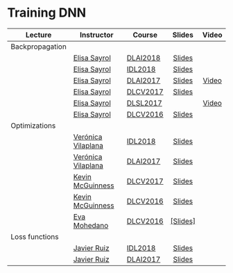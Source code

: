 [XG-web]: https://imatge.upc.edu/web/people/xavier-giro
[KM-web]: http://www.eeng.dcu.ie/~mcguinne/
[AS-web]: https://imatge.upc.edu/web/people/amaia-salvador
[EM-web]: https://www.insight-centre.org/users/eva-mohedano
[LL-web]: https://dvl.in.tum.de/team/lealtaixe/
[ES-web]: https://imatge.upc.edu/web/people/elisa-sayrol
[VV-web]: https://imatge.upc.edu/web/people/veronica-vilaplana
[JR-web]: https://imatge.upc.edu/web/people/javier-ruiz-hidalgo
[RM-web]: https://imatge.upc.edu/web/people/josep-ramon-morros
[MC-web]: http://www.costa-jussa.com/
[SP-web]: https://scholar.google.com/citations?user=7cVOyh0AAAAJ&hl=en
[AB-web]: https://scholar.google.es/citations?user=C5AUXO4AAAAJ&hl=en
[MB-web]: https://imatge.upc.edu/web/people/miriam-bellver

[JS-web]: https://scholar.google.com/citations?user=sZLj96sAAAAJ&hl=en
[JW-web]: https://scholar.google.com/citations?user=Gsw2iUEAAAAJ&hl=en

[IDL2018]: https://telecombcn-dl.github.io/2018-idl/
[IDL2019]: https://telecombcn-dl.github.io/2019-idl/

[DLCV2016]: http://imatge-upc.github.io/telecombcn-2016-dlcv/
[DLCV2017]: https://telecombcn-dl.github.io/2017-dlcv/
[DLCV2018]: https://telecombcn-dl.github.io/2018-dlcv/
[DLCV2019]: https://telecombcn-dl.github.io/2019-dlcv/

[DLV2018]: https://mcv-m6-video.github.io/deepvideo-2018/

[DLSL2017]: https://telecombcn-dl.github.io/2017-dlsl/
[DLSL2018]: https://telecombcn-dl.github.io/2018-dlsl/

[DLMM2017]: https://telecombcn-dl.github.io/dlmm-2017-dcu/
[DLMM2018]: https://telecombcn-dl.github.io/2018-dlmm/

[DLAI2017]: https://telecombcn-dl.github.io/2017-dlai/
[DLAI2018]: https://telecombcn-dl.github.io/2018-dlai/

[MCV]: http://pagines.uab.cat/mcv/

# Training DNN

| Lecture          | Instructor                 | Course                 | Slides                    | Video             |
| -------------- |  --------------------------- | ---------------------- | :-----------------------: | :---------------: |
| Backpropagation     | | | | |
|    | [Elisa Sayrol][ES-web] | [DLAI2018] | [Slides][dlai2018-d02l2-slides] |       | 
|    | [Elisa Sayrol][ES-web] | [IDL2018]  | [Slides][idl2018-d2l1-slides] |       | 
|    | [Elisa Sayrol][ES-web] | [DLAI2017] | [Slides][dlai2017-d3l1-slides]| [Video][dlai2017-d3l1-video] |
|    | [Elisa Sayrol][ES-web] | [DLCV2017] | [Slides][dlcv2017-d1l5-slides]|  |
|    | [Elisa Sayrol][ES-web] | [DLSL2017] |    | [Video][dlsl2017-backprop-video] |
|    | [Elisa Sayrol][ES-web] | [DLCV2016] | [Slides][dlcv2016-backprop-slides]| | [[Video]][dlcv2016-backprop-video]|  |
| Optimizations     | | | | |
|                | [Verónica Vilaplana][VV-web] | [IDL2018] | [Slides][idl2018-d2l2-slides] |  |
|                | [Verónica Vilaplana][VV-web] | [DLAI2017] | [Slides][dlai2017-d4l1-slides] |  |
|                | [Kevin McGuinness][KM-web]| [DLCV2017] | [Slides][dlcv2017-d2l1-slides]  |  |
|                | [Kevin McGuinness][KM-web]| [DLCV2016] | [Slides][dlcv2016-optimization-slides]  |  |
|                | [Eva Mohedano][EM-web]| [DLCV2016] | [[Slides]][dlcv2016-training-slides]  |  |
| Loss functions     | | | | |
|                | [Javier Ruiz][JR-web] | [IDL2018] | [Slides][idl2018-d2l3-slides] |  |
|                | [Javier Ruiz][JR-web] | [DLAI2017] | [Slides][dlai2017-d4l2-slides] |  |


[dlcv2016-backprop-slides]: http://www.slideshare.net/xavigiro/deep-learning-for-computer-vision-backward-propagation-upc-2016
[dlcv2016-backprop-video]: https://www.youtube.com/watch?v=jg8Hb4VMJg8
[dlcv2016-training-slides]: http://www.slideshare.net/xavigiro/deep-learning-for-computer-vision-training-upc-2016
[dlcv2016-optimization-slides]: http://www.slideshare.net/xavigiro/deep-learning-for-computer-vision-optimization-upc-2016


[dlsl2017-backprop-video]: https://www.youtube.com/watch?v=uub_hqDlqjc

[dlcv2017-d1l5-slides]: https://www.slideshare.net/xavigiro/training-deep-networks-d1l5-2017-upc-deep-learning-for-computer-vision
[dlcv2017-d2l1-slides]: https://www.slideshare.net/xavigiro/optimization-for-deep-networks-d2l1-2017-upc-deep-learning-for-computer-vision

[dlai2017-d3l1-slides]: https://www.slideshare.net/xavigiro/backpropagation-dlai-d3l1-2017-upc-deep-learning-for-artificial-intelligence
[dlai2017-d3l1-video]: https://www.youtube.com/watch?v=F03UEq8yVkI
[dlai2017-d4l1-slides]: https://www.slideshare.net/xavigiro/optimization-dlai-d4l1-2017-upc-deep-learning-for-artificial-intelligence
[dlai2017-d4l2-slides]: https://www.slideshare.net/xavigiro/loss-functions-dlai-d4l2-2017-upc-deep-learning-for-artificial-intelligence/1

[idl2018-d2l1-slides]: https://github.com/telecombcn-dl/2018-idl/raw/master/slides/D2L1_Backpropagation.pdf
[idl2018-d2l2-slides]: https://github.com/telecombcn-dl/2018-idl/raw/master/slides/D2L2_Optimization.pdf
[idl2018-d2l3-slides]: https://github.com/telecombcn-dl/2018-idl/raw/master/slides/D2L3_LossFunctions.pdf
[idl2018-d2l4-slides]: https://github.com/telecombcn-dl/2018-idl/raw/master/slides/D2L4_Methodology.pdf

[dlai2018-d02l2-slides]: https://www.slideshare.net/xavigiro/backpropagation-elisa-sayrol-upc-barcelona-2018


